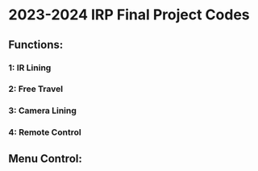 # 2023-2024 IRP Final Project Codes

## Functions:

### 1: IR Lining

### 2: Free Travel

### 3: Camera Lining

### 4: Remote Control

## Menu Control:
